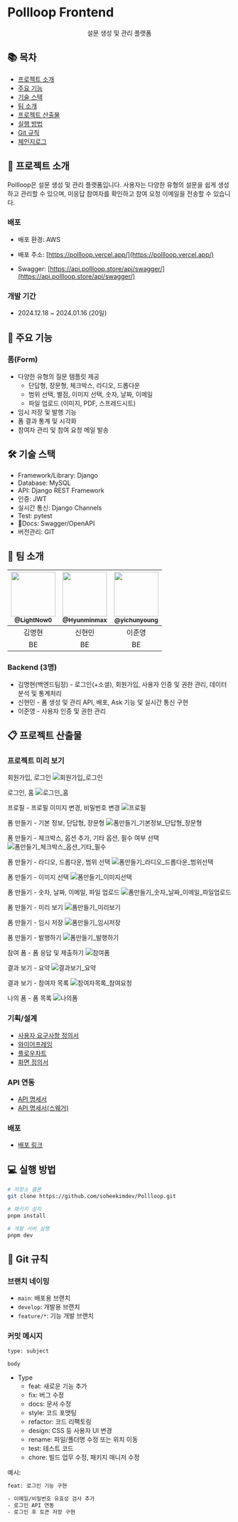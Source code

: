 # Pollloop Frontend

<div align="center">

설문 생성 및 관리 플랫폼

</div>

## 📚 목차

- [프로젝트 소개](#-프로젝트-소개)
- [주요 기능](#-주요-기능)
- [기술 스택](#-기술-스택)
- [팀 소개](#-팀-소개)
- [프로젝트 산출물](#-프로젝트-산출물)
- [실행 방법](#-실행-방법)
- [Git 규칙](#-Git-규칙)
- [체인지로그](#-체인지로그)

## 📝 프로젝트 소개

Pollloop은 설문 생성 및 관리 플랫폼입니다. 사용자는 다양한 유형의 설문을 쉽게 생성하고 관리할 수 있으며, 미응답 참여자를 확인하고 참여 요청 이메일을 전송할 수 있습니다.

### 배포
- 배포 환경: AWS

- 배포 주소: [https://pollloop.vercel.app/](https://pollloop.vercel.app/)

- Swagger: [https://api.pollloop.store/api/swagger/](https://api.pollloop.store/api/swagger/)

### 개발 기간

- 2024.12.18 ~ 2024.01.16 (20일)

## 🎯 주요 기능

### 폼(Form)

- 다양한 유형의 질문 템플릿 제공
  - 단답형, 장문형, 체크박스, 라디오, 드롭다운
  - 범위 선택, 별점, 이미지 선택, 숫자, 날짜, 이메일
  - 파일 업로드 (이미지, PDF, 스프레드시트)
- 임시 저장 및 발행 기능
- 폼 결과 통계 및 시각화
- 참여자 관리 및 참여 요청 메일 발송

## 🛠 기술 스택

- Framework/Library: Django
- Database: MySQL
- API: Django REST Framework
- 인증: JWT
- 실시간 통신: Django Channels
- Test: pytest
- Docs: Swagger/OpenAPI
- 버전관리: GIT

## 👥 팀 소개



| <a href=https://github.com/LightNow0/><img src="https://avatars.githubusercontent.com/u/179792186?v=4" width=100px/><br/><sub><b>@LightNow0</b></sub></a><br/> | <a href=https://github.com/Hyunminmax//><img src="https://avatars.githubusercontent.com/u/102159901?v=4" width=100px/><br/><sub><b>@Hyunminmax</b></sub></a><br/> | <a href=https://github.com/yichunyoung/><img src="https://avatars.githubusercontent.com/u/179792373?v=4" width=100px/><br/><sub><b>@yichunyoung</b></sub></a><br/> |
|:----------:|:----------:|:----------:|
|    김명현    |    신현민    |    이준영     |
|    BE    |    BE    |    BE    |


### Backend (3명)

- 김명현(백엔드팀장) - 로그인(+소셜), 회원가입, 사용자 인증 및 권한 관리, 데이터 분석 및 통계처리
- 신현민 - 폼 생성 및 관리 API, 배포, Ask 기능 및 실시간 통신 구현
- 이준영 - 사용자 인증 및 권한 관리

## 📋 프로젝트 산출물

### 프로젝트 미리 보기

회원가입, 로그인
![회원가입_로그인](https://github.com/user-attachments/assets/32ab3c85-d66a-42db-8f6e-de2713650a0c)

로그인, 홈
![로그인_홈](https://github.com/user-attachments/assets/9c442226-81ec-48ae-b315-8ac29f4d77b1)

프로필 - 프로필 이미지 변경, 비밀번호 변경
![프로필](https://github.com/user-attachments/assets/b44cf6a2-b3fd-487a-9202-73c95a42cb92)

폼 만들기 - 기본 정보, 단답형, 장문형
![폼만들기_기본정보_단답형_장문형](https://github.com/user-attachments/assets/742f1549-96ac-45c4-ba53-3d99865b0582)

폼 만들기 - 체크박스, 옵션 추가, 기타 옵션, 필수 여부 선택
![폼만들기_체크박스_옵션_기타_필수](https://github.com/user-attachments/assets/b2ab2c63-94fb-430f-8efe-22ad8afc8bb7)

폼 만들기 - 라디오, 드롭다운, 범위 선택
![폼만들기_라디오_드롭다운_범위선택](https://github.com/user-attachments/assets/a58bcb50-e320-48b0-ab64-dbfcc3bf6d19)

폼 만들기 - 이미지 선택
![폼만들기_이미지선택](https://github.com/user-attachments/assets/4a462888-cb7e-40ed-a921-0103ce16c5f4)

폼 만들기 - 숫자, 날짜, 이메일, 파일 업로드
![폼만들기_숫자_날짜_이메일_파일업로드](https://github.com/user-attachments/assets/5ad4d65f-8640-4d1d-910b-b6fe63bb92fb)

폼 만들기 - 미리 보기
![폼만들기_미리보기](https://github.com/user-attachments/assets/1a7a2fd9-8d0b-468f-9371-10f2b00fce05)

폼 만들기 - 임시 저장
![폼만들기_임시저장](https://github.com/user-attachments/assets/613b8070-63ec-4469-ac3b-1e08bbf3670a)

폼 만들기 - 발행하기
![폼만들기_발행하기](https://github.com/user-attachments/assets/1bd89658-56d9-4da9-a8d4-3fe88c23337e)

참여 폼 - 폼 응답 및 제출하기
![참여폼](https://github.com/user-attachments/assets/806c45f1-0382-49c7-8444-7c7638e7c457)

결과 보기 - 요약
![결과보기_요약](https://github.com/user-attachments/assets/7da940cd-b047-48b2-8731-105f1dd4a06e)

결과 보기 - 참여자 목록
![참여자목록_참여요청](https://github.com/user-attachments/assets/085516d2-4e16-4477-8a04-7349f05df800)

나의 폼 - 폼 목록
![나의폼](https://github.com/user-attachments/assets/6aa55a6c-33f2-4b1f-97cd-952847a1084c)

### 기획/설계

- [사용자 요구사항 정의서](https://docs.google.com/spreadsheets/d/1cbOjzrG9eImTpaL68OsDOKNqIvixxpM4MQ7CLhkWSRY/edit?gid=841587565#gid=841587565)
- [와이어프레임](https://www.figma.com/design/0O0YiuuDlU8gU1rXqxBk9L/OZ_MERN_Team_1_Pollloop?node-id=99-673&t=CxUKCIKBE9Dco38p-1)
- [플로우차트](https://www.figma.com/board/rMwYPKN5wCwCQyDd5jwx9w/OZ_MERN_Team_1_Pollloop?node-id=0-1&t=ghuUdW8Afq6JorH2-1)
- [화면 정의서](https://docs.google.com/spreadsheets/d/1p3dYyMwH_zKKihMMGBp9cQM_y5V6N4eWuTLfLOpKYOA/edit?usp=sharing)

### API 연동

- [API 명세서](https://docs.google.com/spreadsheets/d/1R9Qn01BVr1VMkwzyEEENLLw3H0zJpmeFepmhopC9siA/edit?gid=1565530336#gid=1565530336)
- [API 명세서(스웨거)](https://api.pollloop.store/api/swagger/)

### 배포

- [배포 링크](https://pollloop.vercel.app/)

## 💻 실행 방법

```bash
# 저장소 클론
git clone https://github.com/soheekimdev/Pollloop.git

# 패키지 설치
pnpm install

# 개발 서버 실행
pnpm dev
```

## 🔄 Git 규칙

### 브랜치 네이밍
- `main`: 배포용 브랜치
- `develop`: 개발용 브랜치
- `feature/*`: 기능 개발 브랜치

### 커밋 메시지
```bash
type: subject

body
```

- Type
  - feat: 새로운 기능 추가
  - fix: 버그 수정
  - docs: 문서 수정
  - style: 코드 포맷팅
  - refactor: 코드 리팩토링
  - design: CSS 등 사용자 UI 변경
  - rename: 파일/폴더명 수정 또는 위치 이동
  - test: 테스트 코드
  - chore: 빌드 업무 수정, 패키지 매니저 수정

예시:
```bash
feat: 로그인 기능 구현

- 이메일/비밀번호 유효성 검사 추가
- 로그인 API 연동
- 로그인 후 토큰 저장 구현
```
